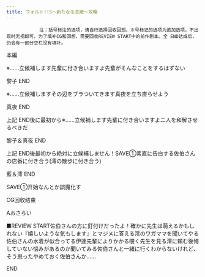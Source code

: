```yaml
---
title: フォルト!!S～新たなる恋敵～攻略
---
```


                注：括号标注的选项，请自行选择回收回想。※号标记的选项为追加选项，不出现时无视即可。为了填补CG和回想，需要回收REVIEW START中的前作剧本。全 END达成后，仍会有一部分空栏没有填补。

本編

※……立候補します先輩に付き合いますよ先輩がそんなことをするはずない

黎子 END

※……立候補しますその辺をブラついてきます真夜を立ち直らせよう

真夜 END

上記 END後に最初から※……立候補します先輩に付き合いますよ二人を和解させるべきだ

黎子＆真夜 END

上記 END後最初から絶対に立候補しません！SAVE①素直に告白する佐伯さんの店番に付き合う(澪の散歩に付き合う)

藍＆澪 END

SAVE①开始なんとか誤魔化す

CG回收结束

Aおさらい

■REVIEW START佐伯さんの方に釘付けだったよ！確かに先生は萌えるかもしれない『嬉しいような気もします』とマジメに答える澪のワガママを聞いてやる佐伯さんの水着が似合ってる伊達先輩によりかかる覗く先生を見る澪に頼む後悔していない悩みがあるのか聞いてみる佐伯さんと一緒に行くわからないけれど、そう思ったやめておく佐伯さんか……

END
              

